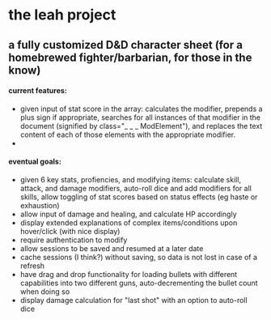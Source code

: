 # the leah project
## a fully customized D&D character sheet (for a homebrewed fighter/barbarian, for those in the know)
#### current features:
* given input of stat score in the array: calculates the modifier, prepends a plus sign if appropriate, searches for all instances of that modifier in the document (signified by class="_ _ _ ModElement"), and replaces the text content of each of those elements with the appropriate modifier.
*  


#### eventual goals:
* given 6 key stats, profiencies, and modifying items: calculate skill, attack, and damage modifiers, auto-roll dice and add modifiers for all skills, allow toggling of stat scores based on status effects (eg haste or exhaustion)
* allow input of damage and healing, and calculate HP accordingly
* display extended explanations of complex items/conditions upon hover/click (with nice display)
* require authentication to modify
* allow sessions to be saved and resumed at a later date
* cache sessions (I think?) without saving, so data is not lost in case of a refresh
* have drag and drop functionality for loading bullets with different capabilities into two different guns, auto-decrementing the bullet count when doing so
* display damage calculation for "last shot" with an option to auto-roll dice 
